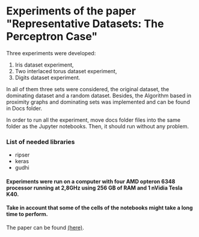 # Experiments of the paper "Representative Datasets: The Perceptron Case"

Three experiments were developed:

1. Iris dataset experiment,
2. Two interlaced torus dataset experiment,
3. Digits dataset experiment.

In all of them three sets were considered, the original dataset, the
dominating dataset and a random dataset. Besides, the Algorithm based
in proximity graphs and dominating sets was implemented and can be
found in Docs folder.

In order to run all the experiment, move docs folder files into the
same folder as the Jupyter notebooks. Then, it should run without any
problem.


### List of needed libraries

* ripser
* keras
* gudhi


#### Experiments were run on a computer with four AMD opteron 6348 processor running at 2,8GHz using 256 GB of RAM and 1 nVidia Tesla K40.


#### Take in account that some of the cells of the notebooks might take a long time to perform. 

The paper can be found [(here)](https://arxiv.org/abs/1903.08519).
